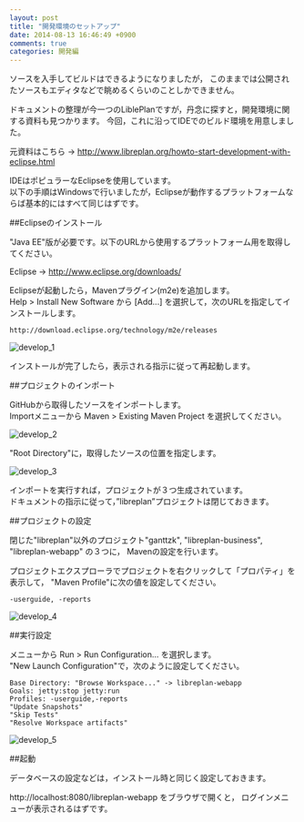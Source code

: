 ```yaml
---
layout: post
title: "開発環境のセットアップ"
date: 2014-08-13 16:46:49 +0900
comments: true
categories: 開発編
---
```

ソースを入手してビルドはできるようになりましたが，
このままでは公開されたソースもエディタなどで眺めるくらいのことしかできません。

ドキュメントの整理が今一つのLiblePlanですが，丹念に探すと，開発環境に関する資料も見つかります。
今回，これに沿ってIDEでのビルド環境を用意しました。

元資料はこちら → http://www.libreplan.org/howto-start-development-with-eclipse.html

IDEはポピュラーなEclipseを使用しています。  
以下の手順はWindowsで行いましたが，Eclipseが動作するプラットフォームならば基本的にはすべて同じはずです。

##Eclipseのインストール

"Java EE"版が必要です。以下のURLから使用するプラットフォーム用を取得してください。

Eclipse → http://www.eclipse.org/downloads/

Eclipseが起動したら，Mavenプラグイン(m2e)を追加します。  
Help > Install New Software から [Add...] を選択して，次のURLを指定してインストールします。

    http://download.eclipse.org/technology/m2e/releases

![develop_1](/images/develop_1.png)

インストールが完了したら，表示される指示に従って再起動します。

##プロジェクトのインポート

GitHubから取得したソースをインポートします。  
Importメニューから Maven > Existing Maven Project を選択してください。

![develop_2](/images/develop_2.png)

"Root Directory"に，取得したソースの位置を指定します。

![develop_3](/images/develop_3.png)

インポートを実行すれば，プロジェクトが３つ生成されています。  
ドキュメントの指示に従って，”libreplan”プロジェクトは閉じておきます。

##プロジェクトの設定

閉じた"libreplan"以外のプロジェクト"ganttzk", "libreplan-business", "libreplan-webapp" の３つに，
Mavenの設定を行います。

プロジェクトエクスプローラでプロジェクトを右クリックして「プロパティ」を表示して，
"Maven Profile"に次の値を設定してください。

    -userguide, -reports

![develop_4](/images/develop_4.png)

##実行設定

メニューから Run > Run Configuration... を選択します。  
"New Launch Configuration"で，次のように設定してください。

    Base Directory: "Browse Workspace..." -> libreplan-webapp
    Goals: jetty:stop jetty:run
    Profiles: -userguide,-reports
    "Update Snapshots"
    "Skip Tests"
    "Resolve Workspace artifacts"

![develop_5](/images/develop_5.png)

##起動

データベースの設定などは，インストール時と同じく設定しておきます。

http://localhost:8080/libreplan-webapp をブラウザで開くと，
ログインメニューが表示されるはずです。

